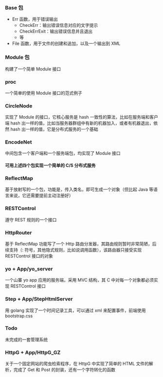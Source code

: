 ### Base 包
- Err 函数，用于错误输出
    - CheckErr：输出错误信息对应的文字提示
    - CheckErrExit：输出错误信息并且退出
    - 等
- File 函数，用于文件的创建和追加，以及一个输出到 XML

### Module 包
构建了一个简单 Module 接口

### proc 
一个简单的使用 Module 接口的范式例子

### CircleNode 
实现了 Module 的接口，它核心服务是 hash 一致性的算法，比如在服务端和客户端 hash 出一样的值，比如当服务器群组中有新的机器加入，或者有机器退出，依然 hash 出一样的值，它是分布式服务的一个基础

### EncodeNet
中间包含一个客户端和一个服务端包，均实现了 Module 接口

#### 可用上述四个包实现一个简单的 C/S 分布式服务

### ReflectMap
基于放射写的一个包，功能是，传入类名，即可生成一个对象（但比起 Java 等语言来说，它还需要提前主动注册好）

### RESTControl
遵守 REST 规则的一个接口

### HttpRouter
基于 ReflectMap 功能写了一个 Http 路由分发器，其路由规则暂时非常简陋，后续支持（: 符号，其他隐式规则，比如说调用函数），该路由器只接受实现 RESTControl 接口的对象

### yo + App/yo_server
一个山寨 yo app 应用的服务端，采用 MVC 结构，其 C 中对每一个对象都必须实现 RESTControl 接口

### Step + App/StepHtmlServer
用 golang 实现了一个时间记录工具，可以通过 xml 来配置事件，前端使用 bootstrap.css 

### Todo
未完成的一套管理系统

### HttpG + App/HttpG_GZ
关于一个固定网站的爬虫检索程序，在 HttpG 中实现了简单的 HTML 文件的解析，完成了 Get 和 Post 的封装，还有一个字符转化的函数

